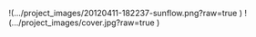 !(.../project_images/20120411-182237-sunflow.png?raw=true )
!(.../project_images/cover.jpg?raw=true )
